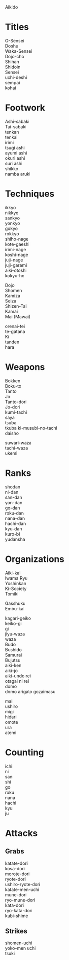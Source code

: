 Aikido

# Titles

O-Sensei  
Doshu  
Waka-Sensei  
Dojo-cho  
Shihan  
Shidoin  
Sensei  
uchi-deshi  
sempai  
kohai

# Footwork

Ashi-sabaki  
Tai-sabaki  
tenkan  
tenkai  
irimi  
tsugi ashi  
ayumi ashi  
okuri ashi  
suri ashi  
shikko  
namba aruki

# Techniques

ikkyo  
nikkyo  
sankyo  
yonkyo  
gokyo  
rokkyo  
shiho-nage  
kote-gaeshi  
irimi-nage  
koshi-nage  
juji-nage  
juji-garami  
aiki-otoshi  
kokyu-ho

Dojo  
Shomen  
Kamiza  
Seiza  
Shizen-Tai  
Kamai  
Mai (Mawai)

orenai-tei  
te-gatana  
Ki  
tanden  
hara

# Weapons

Bokken  
Boku-to  
Tanto  
Jo  
Tanto-dori  
Jo-dori  
kumi-tachi  
saya  
tsuba  
tkuba
ki-musubi-no-tachi  
daisho

suwari-waza  
tachi-waza  
ukemi

# Ranks

shodan  
ni-dan  
san-dan  
yon-dan  
go-dan  
roku-dan  
nana-dan  
hachi-dan  
kyu-dan  
kuro-bi  
yudansha

# Organizations

Aiki-kai  
Iwama Ryu  
Yoshinkan  
Ki-Society  
Tomiki

Gasshuku  
Embu-kai

kagari-geiko  
keiko-gi  
gi  
jiyu-waza  
waza  
Budo  
Bushido  
Samurai  
Bujutsu  
aiki-ken  
aiki-jo  
aiki-undo
rei  
otagai ni rei  
domo  
domo arigato gozaimasu

mai  
ushiro  
migi  
hidari  
omote  
ura  
atemi

# Counting

ichi  
ni  
san  
shi  
go  
roku  
nana  
hachi  
kyu  
ju

# Attacks

## Grabs

katate-dori  
kosa-dori  
morote-dori  
ryote-dori  
ushiro-ryote-dori  
katate-men-uchi  
mune-dori  
ryo-mune-dori  
kata-dori  
ryo-kata-dori  
kubi-shime

## Strikes

shomen-uchi  
yoko-men uchi  
tsuki
